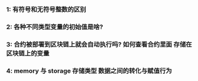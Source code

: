 ### 1: 有符号和无符号整数的区别

### 2: 各种不同类型变量的初始值是啥?

### 3: 合约被部署到区块链上就会自动执行吗? 如何查看合约里面 存储在区块链上的变量

### 4: memory 与 storage 存储类型 数据之间的转化与赋值行为
